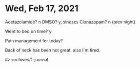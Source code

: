 # Wed, Feb 17, 2021
Acetazolamide? n
DMSO? y, sinuses
Clonazepam? n
(prev night)

Went to bed on time? y

Pain management for today? 


Back of neck has been not great. also I'm tired. 


#z-archives/1-journal